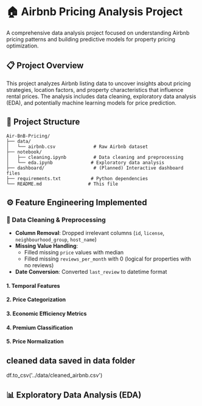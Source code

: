 # 🏠 Airbnb Pricing Analysis Project

A comprehensive data analysis project focused on understanding Airbnb pricing patterns and building predictive models for property pricing optimization.

## 📋 Project Overview

This project analyzes Airbnb listing data to uncover insights about pricing strategies, location factors, and property characteristics that influence rental prices. The analysis includes data cleaning, exploratory data analysis (EDA), and potentially machine learning models for price prediction.

## 📁 Project Structure

```
Air-BnB-Pricing/
├── data/
│   └── airbnb.csv              # Raw Airbnb dataset
├── notebook/
│   ├── cleaning.ipynb          # Data cleaning and preprocessing
│   └── eda.ipynb              # Exploratory data analysis
├── dashboard/                  # (Planned) Interactive dashboard files
├── requirements.txt           # Python dependencies
└── README.md                 # This file
```
## ⚙️ Feature Engineering Implemented

### 🔧 Data Cleaning & Preprocessing
- **Column Removal**: Dropped irrelevant columns (`id`, `license`, `neighbourhood_group`, `host_name`)
- **Missing Value Handling**:
  - Filled missing `price` values with median
  - Filled missing `reviews_per_month` with 0 (logical for properties with no reviews)
- **Date Conversion**: Converted `last_review` to datetime format

#### 1. **Temporal Features**
#### 2. **Price Categorization**
#### 3. **Economic Efficiency Metrics**
#### 4. **Premium Classification**
#### 5. **Price Normalization**

## cleaned data saved in data folder
df.to_csv('../data/cleaned_airbnb.csv')

## 📊 Exploratory Data Analysis (EDA)
